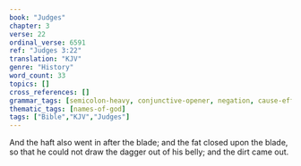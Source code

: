 ```yaml
---
book: "Judges"
chapter: 3
verse: 22
ordinal_verse: 6591
ref: "Judges 3:22"
translation: "KJV"
genre: "History"
word_count: 33
topics: []
cross_references: []
grammar_tags: [semicolon-heavy, conjunctive-opener, negation, cause-effect]
thematic_tags: [names-of-god]
tags: ["Bible","KJV","Judges"]
---
```

And the haft also went in after the blade; and the fat closed upon the blade, so that he could not draw the dagger out of his belly; and the dirt came out.
